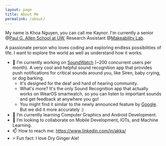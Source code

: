 ```yaml
---
layout: page
title: About Me
permalink: /about/
---
```


My name is Khoa Nguyen, you can call me Kaynor. I'm currently a senior @[Paul G. Allen School at UW](https://www.cs.washington.edu/), Research Assistant @[Makeability Lab](https://makeabilitylab.cs.washington.edu/).

A passionate person who loves coding and exploring endless possibilities of life. I want to explore the world as well as understand how it works.
- 🔭 I’m currently working on [SoundWatch](https://github.com/makeabilitylab/SoundWatch) (~200 concurrent users per month). A very cool and helpful sound recognition app that provides push notifications for critical sounds around you, like Siren, baby crying, or dog barking. 
  - It's designed for the deaf and hard of hearing community. 
  - What's more? It's the only Sound Recognition app that actually works on WearOS smartwatch, so you can listen to important sounds and get feedback at anywhere you go!
  - You might find it similar to the newly announced feature by [Google](https://blog.google/products/android/new-sound-notifications-on-android/). But we did it more accurately :)
- 🌱 I’m currently learning Computer Graphics and Android Development.
- 👯 I’m looking to collaborate on Mobile Development, IOTs, and Machine Learning.
- 📫 How to reach me: https://www.linkedin.com/in/akka/
- ⚡ Fun fact: I love Dry Ginger Ale!
